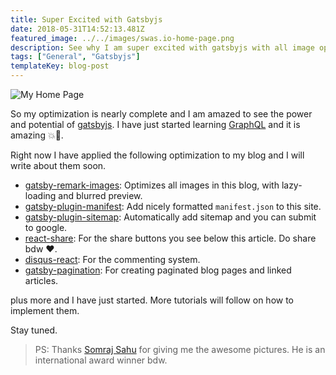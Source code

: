 ```yaml
---
title: Super Excited with Gatsbyjs
date: 2018-05-31T14:52:13.481Z
featured_image: ../../images/swas.io-home-page.png
description: See why I am super excited with gatsbyjs with all image optimization and stuff.
tags: ["General", "Gatsbyjs"]
templateKey: blog-post
---
```


![My Home Page](../../images/swas.io-home-page.png)

So my optimization is nearly complete and I am amazed to see the power and
potential of [gatsbyjs](https://www.gatsbyjs.org/). I have just started learning
[GraphQL](https://graphql.org/) and it is amazing 💥🎉.

Right now I have applied the following optimization to my blog and I will write
about them soon.

* [gatsby-remark-images](https://www.gatsbyjs.org/packages/gatsby-remark-images/?=gatsby-remark-images): Optimizes all images in this blog, with lazy-loading and blurred preview.
* [gatsby-plugin-manifest](https://www.gatsbyjs.org/packages/gatsby-plugin-manifest/?=manife): Add nicely formatted `manifest.json` to this site.
* [gatsby-plugin-sitemap](https://www.gatsbyjs.org/packages/gatsby-plugin-sitemap/?=gatsby-plugin-sitemap): Automatically add sitemap and you can submit to google.
* [react-share](https://github.com/nygardk/react-share): For the share buttons you see below this article. Do share bdw ❤️.
* [disqus-react](https://github.com/disqus/disqus-react): For the commenting system.
* [gatsby-pagination](https://github.com/infinitedescent/gatsby-pagination): For creating paginated blog pages and linked articles.

plus more and I have just started. More tutorials will follow on how to implement them.

Stay tuned.

> PS: Thanks [Somraj Sahu](https://somrajsahu.com) for giving me the awesome pictures. He is an international award winner bdw.
